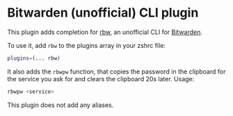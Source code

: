 # Bitwarden (unofficial) CLI plugin

This plugin adds completion for [rbw](https://github.com/doy/rbw), an unofficial
CLI for [Bitwarden](https://bitwarden.com).

To use it, add `rbw` to the plugins array in your zshrc file:

```zsh
plugins=(... rbw)
```

It also adds the `rbwpw` function, that copies the password in the clipboard
for the service you ask for and clears the clipboard 20s later. Usage:

```zsh
rbwpw <service>
```

This plugin does not add any aliases.
